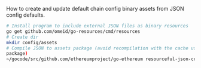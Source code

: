 How to create and update default chain config binary assets from JSON config
defaults.

```bash
# Install program to include external JSON files as binary resources
go get github.com/omeid/go-resources/cmd/resources
# Create dir
mkdir config/assets
# Compile JSON to assets package (avoid recompilation with the cache using
package)
~/gocode/src/github.com/ethereumproject/go-ethereum resourceful-json-configs *% ⟠ resources -fmt -declare -var=DEFAULTS -package=assets -output=core/assets/assets.go core/config/*.json
```

